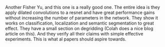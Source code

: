 Another Fisher Yu, and this one is a really good one. The entire idea is they apply dilated convolutions to a resnet and have great performance gains without increasing the number of parameters in the network. They show it works on classification, localization and semantic segmentation to great effect. They have a small section on degridding (Colah does a nice blog article on this). And they verify all their claims with simple effective experiments. This is what al papers should aspire towards.
